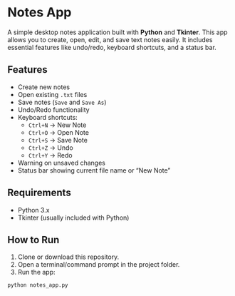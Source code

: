 # Notes App

A simple desktop notes application built with **Python** and **Tkinter**. This app allows you to create, open, edit, and save text notes easily. It includes essential features like undo/redo, keyboard shortcuts, and a status bar.

## Features

- Create new notes
- Open existing `.txt` files
- Save notes (`Save` and `Save As`)
- Undo/Redo functionality
- Keyboard shortcuts:
  - `Ctrl+N` → New Note
  - `Ctrl+O` → Open Note
  - `Ctrl+S` → Save Note
  - `Ctrl+Z` → Undo
  - `Ctrl+Y` → Redo
- Warning on unsaved changes
- Status bar showing current file name or “New Note”

## Requirements

- Python 3.x
- Tkinter (usually included with Python)

## How to Run

1. Clone or download this repository.
2. Open a terminal/command prompt in the project folder.
3. Run the app:

```bash
python notes_app.py
